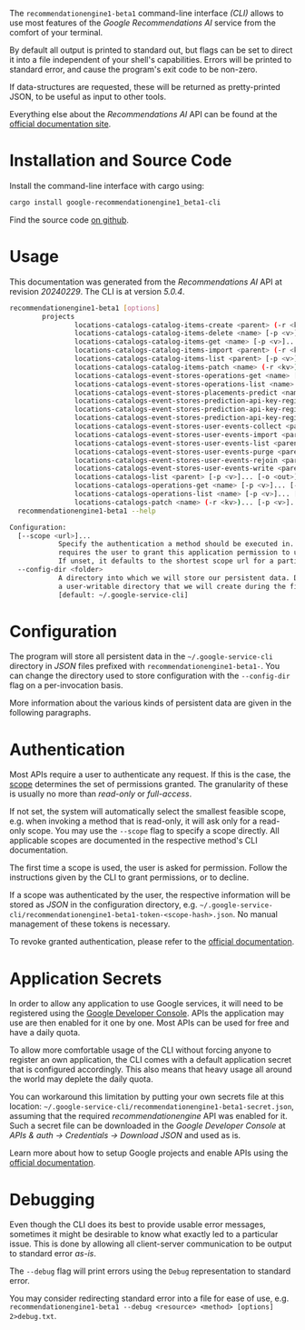 <!---
DO NOT EDIT !
This file was generated automatically from 'src/generator/templates/cli/README.md.mako'
DO NOT EDIT !
-->
The `recommendationengine1-beta1` command-line interface *(CLI)* allows to use most features of the *Google Recommendations AI* service from the comfort of your terminal.

By default all output is printed to standard out, but flags can be set to direct it into a file independent of your shell's
capabilities. Errors will be printed to standard error, and cause the program's exit code to be non-zero.

If data-structures are requested, these will be returned as pretty-printed JSON, to be useful as input to other tools.

Everything else about the *Recommendations AI* API can be found at the
[official documentation site](https://cloud.google.com/recommendations-ai/docs).

# Installation and Source Code

Install the command-line interface with cargo using:

```bash
cargo install google-recommendationengine1_beta1-cli
```

Find the source code [on github](https://github.com/Byron/google-apis-rs/tree/main/gen/recommendationengine1_beta1-cli).

# Usage

This documentation was generated from the *Recommendations AI* API at revision *20240229*. The CLI is at version *5.0.4*.

```bash
recommendationengine1-beta1 [options]
        projects
                locations-catalogs-catalog-items-create <parent> (-r <kv>)... [-p <v>]... [-o <out>]
                locations-catalogs-catalog-items-delete <name> [-p <v>]... [-o <out>]
                locations-catalogs-catalog-items-get <name> [-p <v>]... [-o <out>]
                locations-catalogs-catalog-items-import <parent> (-r <kv>)... [-p <v>]... [-o <out>]
                locations-catalogs-catalog-items-list <parent> [-p <v>]... [-o <out>]
                locations-catalogs-catalog-items-patch <name> (-r <kv>)... [-p <v>]... [-o <out>]
                locations-catalogs-event-stores-operations-get <name> [-p <v>]... [-o <out>]
                locations-catalogs-event-stores-operations-list <name> [-p <v>]... [-o <out>]
                locations-catalogs-event-stores-placements-predict <name> (-r <kv>)... [-p <v>]... [-o <out>]
                locations-catalogs-event-stores-prediction-api-key-registrations-create <parent> (-r <kv>)... [-p <v>]... [-o <out>]
                locations-catalogs-event-stores-prediction-api-key-registrations-delete <name> [-p <v>]... [-o <out>]
                locations-catalogs-event-stores-prediction-api-key-registrations-list <parent> [-p <v>]... [-o <out>]
                locations-catalogs-event-stores-user-events-collect <parent> [-p <v>]... [-o <out>]
                locations-catalogs-event-stores-user-events-import <parent> (-r <kv>)... [-p <v>]... [-o <out>]
                locations-catalogs-event-stores-user-events-list <parent> [-p <v>]... [-o <out>]
                locations-catalogs-event-stores-user-events-purge <parent> (-r <kv>)... [-p <v>]... [-o <out>]
                locations-catalogs-event-stores-user-events-rejoin <parent> (-r <kv>)... [-p <v>]... [-o <out>]
                locations-catalogs-event-stores-user-events-write <parent> (-r <kv>)... [-p <v>]... [-o <out>]
                locations-catalogs-list <parent> [-p <v>]... [-o <out>]
                locations-catalogs-operations-get <name> [-p <v>]... [-o <out>]
                locations-catalogs-operations-list <name> [-p <v>]... [-o <out>]
                locations-catalogs-patch <name> (-r <kv>)... [-p <v>]... [-o <out>]
  recommendationengine1-beta1 --help

Configuration:
  [--scope <url>]...
            Specify the authentication a method should be executed in. Each scope
            requires the user to grant this application permission to use it.
            If unset, it defaults to the shortest scope url for a particular method.
  --config-dir <folder>
            A directory into which we will store our persistent data. Defaults to
            a user-writable directory that we will create during the first invocation.
            [default: ~/.google-service-cli]

```

# Configuration

The program will store all persistent data in the `~/.google-service-cli` directory in *JSON* files prefixed with `recommendationengine1-beta1-`.  You can change the directory used to store configuration with the `--config-dir` flag on a per-invocation basis.

More information about the various kinds of persistent data are given in the following paragraphs.

# Authentication

Most APIs require a user to authenticate any request. If this is the case, the [scope][scopes] determines the 
set of permissions granted. The granularity of these is usually no more than *read-only* or *full-access*.

If not set, the system will automatically select the smallest feasible scope, e.g. when invoking a
method that is read-only, it will ask only for a read-only scope. 
You may use the `--scope` flag to specify a scope directly. 
All applicable scopes are documented in the respective method's CLI documentation.

The first time a scope is used, the user is asked for permission. Follow the instructions given 
by the CLI to grant permissions, or to decline.

If a scope was authenticated by the user, the respective information will be stored as *JSON* in the configuration
directory, e.g. `~/.google-service-cli/recommendationengine1-beta1-token-<scope-hash>.json`. No manual management of these tokens
is necessary.

To revoke granted authentication, please refer to the [official documentation][revoke-access].

# Application Secrets

In order to allow any application to use Google services, it will need to be registered using the 
[Google Developer Console][google-dev-console]. APIs the application may use are then enabled for it
one by one. Most APIs can be used for free and have a daily quota.

To allow more comfortable usage of the CLI without forcing anyone to register an own application, the CLI
comes with a default application secret that is configured accordingly. This also means that heavy usage
all around the world may deplete the daily quota.

You can workaround this limitation by putting your own secrets file at this location: 
`~/.google-service-cli/recommendationengine1-beta1-secret.json`, assuming that the required *recommendationengine* API 
was enabled for it. Such a secret file can be downloaded in the *Google Developer Console* at 
*APIs & auth -> Credentials -> Download JSON* and used as is.

Learn more about how to setup Google projects and enable APIs using the [official documentation][google-project-new].


# Debugging

Even though the CLI does its best to provide usable error messages, sometimes it might be desirable to know
what exactly led to a particular issue. This is done by allowing all client-server communication to be 
output to standard error *as-is*.

The `--debug` flag will print errors using the `Debug` representation to standard error.

You may consider redirecting standard error into a file for ease of use, e.g. `recommendationengine1-beta1 --debug <resource> <method> [options] 2>debug.txt`.


[scopes]: https://developers.google.com/+/api/oauth#scopes
[revoke-access]: http://webapps.stackexchange.com/a/30849
[google-dev-console]: https://console.developers.google.com/
[google-project-new]: https://developers.google.com/console/help/new/
